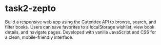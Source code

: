 # task2-zepto
Build a responsive web app using the Gutendex API to browse, search, and filter books. Users can save favorites to a localStorage wishlist, view book details, and navigate pages. Developed with vanilla JavaScript and CSS for a clean, mobile-friendly interface.
